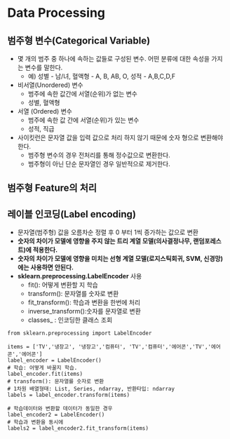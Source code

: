 # Data Processing
## 범주형 변수(Categorical Variable)
- 몇 개의 범주 중 하나에 속하는 값들로 구성된 변수. 어떤 분류에 대한 속성을 가지는 변수를 말한다.
    - 예) 성별 - 남/녀, 혈액형 - A, B, AB, O, 성적 - A,B,C,D,F
- 비서열(Unordered) 변수 
    - 범주에 속한 값간에 서열(순위)가 없는 변수
    - 성별, 혈액형
- 서열 (Ordered) 변수
    - 범주에 속한 값 간에 서열(순위)가 있는 변수
    - 성적, 직급
- 사이킷런은 문자열 값을 입력 값으로 처리 하지 않기 때문에 숫자 형으로 변환해야 한다.
    - 범주형 변수의 경우 전처리를 통해 정수값으로 변환한다.
    - 범주형이 아닌 단순 문자열인 경우 일반적으로 제거한다.
	
## 범주형 Feature의 처리
## 레이블 인코딩(Label encoding)
- 문자열(범주형) 값을 오름차순 정렬 후 0 부터 1씩 증가하는 값으로 변환
- **숫자의 차이가 모델에 영향을 주지 않는 트리 계열 모델(의사결정나무, 랜덤포레스트)에 적용한다.**
- **숫자의 차이가 모델에 영향을 미치는 선형 계열 모델(로지스틱회귀, SVM, 신경망)에는 사용하면 안된다.**
- **sklearn.preprocessing.LabelEncoder** 사용
    - fit(): 어떻게 변환할 지 학습
    - transform(): 문자열를 숫자로 변환
    - fit_transform(): 학습과 변환을 한번에 처리
    - inverse_transform():숫자를 문자열로 변환
    - classes_ : 인코딩한 클래스 조회
```
from sklearn.preprocessing import LabelEncoder

items = ['TV','냉장고', '냉장고','컴퓨터', 'TV','컴퓨터','에어콘','TV','에어콘','에어콘']
label_encoder = LabelEncoder()
# 학습: 어떻게 바꿀지 학습.
label_encoder.fit(items) 
# transform(): 문자열를 숫자로 변환
# 1차원 배열형태: List, Series, ndarray, 반환타입: ndarray
labels = label_encoder.transform(items)

# 학습데이터와 변환할 데이터가 동일한 경우
label_encoder2 = LabelEncoder()
# 학습과 변환을 동시에
labels2 = label_encoder2.fit_transform(items) 
```


